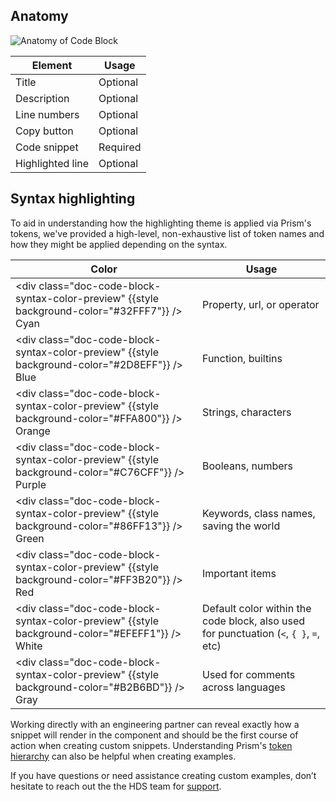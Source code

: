 ## Anatomy

![Anatomy of Code Block](/assets/components/code-block/code-block-anatomy.png)

| Element          | Usage    |
|------------------|----------|
| Title            | Optional |
| Description      | Optional |
| Line numbers     | Optional |
| Copy button      | Optional |
| Code snippet     | Required |
| Highlighted line | Optional |

## Syntax highlighting

To aid in understanding how the highlighting theme is applied via Prism's tokens, we've provided a high-level, non-exhaustive list of token names and how they might be applied depending on the syntax.

<!-- algolia-ignore-start -->
| Color | Usage |
|-------|-------|
| <div class="doc-code-block-syntax-color-preview" {{style background-color="#32FFF7"}} /> Cyan | Property, url, or operator |
| <div class="doc-code-block-syntax-color-preview" {{style background-color="#2D8EFF"}} /> Blue | Function, builtins |
| <div class="doc-code-block-syntax-color-preview" {{style background-color="#FFA800"}} /> Orange | Strings, characters |
| <div class="doc-code-block-syntax-color-preview" {{style background-color="#C76CFF"}} /> Purple | Booleans, numbers |
| <div class="doc-code-block-syntax-color-preview" {{style background-color="#86FF13"}} /> Green | Keywords, class names, saving the world |
| <div class="doc-code-block-syntax-color-preview" {{style background-color="#FF3B20"}} /> Red | Important items |
| <div class="doc-code-block-syntax-color-preview" {{style background-color="#EFEFF1"}} /> White | Default color within the code block, also used for punctuation (`<`, `{ }`, `=`, etc) |
| <div class="doc-code-block-syntax-color-preview" {{style background-color="#B2B6BD"}} /> Gray | Used for comments across languages |
<!-- algolia-ignore-end -->

Working directly with an engineering partner can reveal exactly how a snippet will render in the component and should be the first course of action when creating custom snippets. Understanding Prism's [token hierarchy](https://prismjs.com/tokens.html) can also be helpful when creating examples.

If you have questions or need assistance creating custom examples, don’t hesitate to reach out the the HDS team for [support](/about/support).
